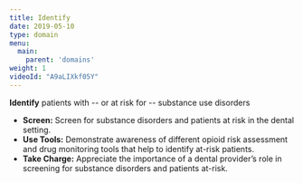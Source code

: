```yaml
---
title: Identify
date: 2019-05-10
type: domain
menu:
  main:
    parent: 'domains'
weight: 1
videoId: "A9aLIXkf05Y"
---
```

__Identify__ patients with -- or at risk for -- substance use disorders

* __Screen:__ Screen for substance disorders and patients at risk in the dental setting.
* __Use Tools:__ Demonstrate awareness of different opioid risk assessment and drug monitoring tools that help to identify at-risk patients.
* __Take Charge:__ Appreciate the importance of a dental provider’s role in screening for substance disorders and patients at-risk.
